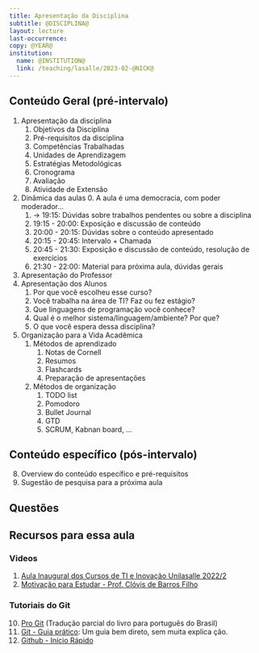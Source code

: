 ```yaml
---
title: Apresentação da Disciplina
subtitle: @DISCIPLINA@
layout: lecture
last-occurrence: 
copy: @YEAR@
institution:
  name: @INSTITUTION@
  link: /teaching/lasalle/2023-02-@NICK@
---
```


## Conteúdo Geral (pré-intervalo)

1. Apresentação da disciplina
    1. Objetivos da Disciplina
    2. Pré-requisitos da disciplina
    3. Competências Trabalhadas
    4. Unidades de Aprendizagem
    5. Estratégias Metodológicas
    6. Cronograma
    7. Avaliação
    8. Atividade de Extensão
2. Dinâmica das aulas
    0. A aula é uma democracia, com poder moderador...
    1. -> 19:15: Dúvidas sobre trabalhos pendentes ou sobre a disciplina
    2. 19:15 - 20:00: Exposição e discussão de conteúdo
    3. 20:00 - 20:15: Dúvidas sobre o conteúdo apresentado
    4. 20:15 - 20:45: Intervalo + Chamada
    5. 20:45 - 21:30: Exposição e discussão de conteúdo, resolução de exercícios
    6. 21:30 - 22:00: Material para próxima aula, dúvidas gerais 
3. Apresentação do Professor
4. Apresentação dos Alunos
    1. Por que você escolheu esse curso?
    2. Você trabalha na área de TI? Faz ou fez estágio?
    3. Que linguagens de programação você conhece?
    4. Qual é o melhor sistema/linguagem/ambiente? Por que?
    5. O que você espera dessa disciplina?
5. Organização para a Vida Acadêmica
    1. Métodos de aprendizado
        1. Notas de Cornell
        2. Resumos
        3. Flashcards
        4. Preparação de apresentações
    2. Métodos de organização
        1. TODO list
        2. Pomodoro
        3. Bullet Journal
        4. GTD
        5. SCRUM, Kabnan board, ...

## Conteúdo específico (pós-intervalo)

8. Overview do conteúdo específico e pré-requisitos
9. Sugestão de pesquisa para a próxima aula

## Questões

## Recursos para essa aula

### Videos

1. [Aula Inaugural dos Cursos de TI e Inovação Unilasalle 2022/2](https://www.youtube.com/watch?v=pxsdiyHgZHs)
2. [Motivação para Estudar - Prof. Clóvis de Barros Filho](https://www.youtube.com/watch?v=TRPBY_lxJfE)

### Tutoriais do Git

10. [Pro Git](https://git-scm.com/book/pt-br/v2) (Tradução parcial do livro para português do Brasil)
11. [Git - Guia prático](https://rogerdudler.github.io/git-guide/index.pt_BR.html): Um guia bem direto, sem muita explica    ção.
12. [Github - Início Rápido](https://docs.github.com/pt/get-started/quickstart)

